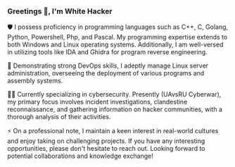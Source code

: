 ### Greetings 👋, I'm White Hacker 
🛡️ I possess proficiency in programming languages such as C++, C, Golang, Python, Powershell, Php, and Pascal. My programming expertise extends to both Windows and Linux operating systems. Additionally, I am well-versed in utilizing tools like IDA and Ghidra for program reverse engineering.

🔐 Demonstrating strong DevOps skills, I adeptly manage Linux server administration, overseeing the deployment of various programs and assembly systems. 

🕵️‍♂️ Currently specializing in cybersecurity. Presently (UAvsRU Cyberwar), my primary focus involves incident investigations, clandestine reconnaissance, and gathering information on hacker communities, with a thorough analysis of their activities.

⚡ On a professional note, I maintain a keen interest in real-world cultures and enjoy taking on challenging projects. If you have any interesting opportunities, please don't hesitate to reach out. Looking forward to potential collaborations and knowledge exchange!






